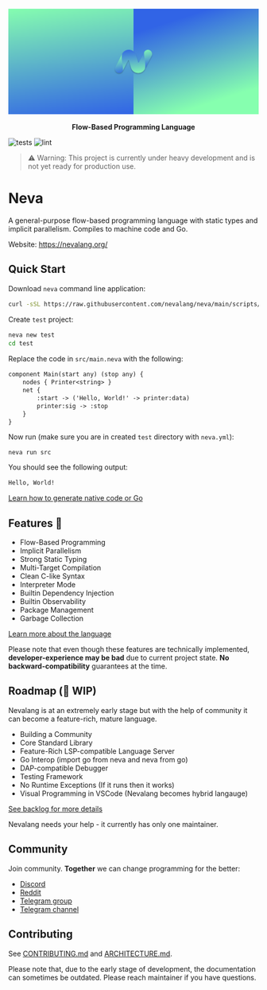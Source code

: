 ![Big Header](./assets/header/big.svg "Big header with nevalang logo")

**<p align="center">Flow-Based Programming Language</p>**

![tests](https://github.com/nevalang/neva/actions/workflows/test.yml/badge.svg?branch=main) ![lint](https://github.com/nevalang/neva/actions/workflows/lint.yml/badge.svg?branch=main)

> ⚠️ Warning: This project is currently under heavy development and is not yet ready for production use.

# Neva

A general-purpose flow-based programming language with static types and implicit parallelism. Compiles to machine code and Go.

Website: https://nevalang.org/

## Quick Start

Download `neva` command line application:

```bash
curl -sSL https://raw.githubusercontent.com/nevalang/neva/main/scripts/install.sh | bash
```

Create `test` project:

```bash
neva new test
cd test
```

Replace the code in `src/main.neva` with the following:

```neva
component Main(start any) (stop any) {
	nodes { Printer<string> }
	net {
		:start -> ('Hello, World!' -> printer:data)
		printer:sig -> :stop
	}
}
```

Now run (make sure you are in created `test` directory with `neva.yml`):

```bash
neva run src
```

You should see the following output:

```bash
Hello, World!
```

[Learn how to generate native code or Go](https://nevalang.org/docs/quick-start)

## Features 🚀

- Flow-Based Programming
- Implicit Parallelism
- Strong Static Typing
- Multi-Target Compilation
- Clean C-like Syntax
- Interpreter Mode
- Builtin Dependency Injection
- Builtin Observability
- Package Management
- Garbage Collection

[Learn more about the language](https://nevalang.org/docs/about)

Please note that even though these features are technically implemented, **developer-experience may be bad** due to current project state. **No backward-compatibility** guarantees at the time.

## Roadmap (🚧 WIP)

Nevalang is at an extremely early stage but with the help of community it can become a feature-rich, mature language.

- Building a Community
- Core Standard Library
- Feature-Rich LSP-compatible Language Server
- Go Interop (import go from neva and neva from go)
- DAP-compatible Debugger
- Testing Framework
- No Runtime Exceptions (If it runs then it works)
- Visual Programming in VSCode (Nevalang becomes hybrid langauge)

[See backlog for more details](https://github.com/orgs/nevalang/projects)

Nevalang needs your help - it currently has only one maintainer.

## Community

Join community. **Together** we can change programming for the better:

- [Discord](https://discord.gg/8fhETxQR)
- [Reddit](https://www.reddit.com/r/nevalang/)
- [Telegram group](https://t.me/+H1kRClL8ppI1MWJi)
- [Telegram channel](https://t.me/+H1kRClL8ppI1MWJi)

## Contributing

See [CONTRIBUTING.md](./CONTRIBUTING.md) and [ARCHITECTURE.md](./ARCHITECTURE.md).

Please note that, due to the early stage of development, the documentation can sometimes be outdated. Please reach maintainer if you have questions.

